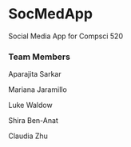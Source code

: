 # SocMedApp
Social Media App for Compsci 520 

### Team Members
Aparajita Sarkar

Mariana Jaramillo

Luke Waldow

Shira Ben-Anat

Claudia Zhu
